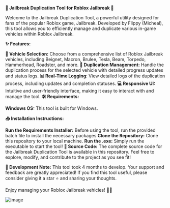 **🚗 Jailbreak Duplication Tool for Roblox Jailbreak 🔧**

Welcome to the Jailbreak Duplication Tool, a powerful utility designed for fans of the popular Roblox game, Jailbreak. Developed by Flippy (Micheal), this tool allows you to efficiently manage and duplicate various in-game vehicles within Roblox Jailbreak.

**✨ Features:**

**🚗 Vehicle Selection:** Choose from a comprehensive list of Roblox Jailbreak vehicles, including Beignet, Macron, Brulee, Tesla, Beam, Torpedo, Hammerhead, Roadster, and more.
**🔁 Duplication Management:** Handle the duplication process for the selected vehicle with detailed progress updates and status logs.
**📊 Real-Time Logging**: View detailed logs of the duplication process, including updates and completion statuses.
**💻 Responsive UI:** Intuitive and user-friendly interface, making it easy to interact with and manage the tool.
**🛠️ Requirements:**

**Windows OS:** This tool is built for Windows.


**📥 Installation Instructions:**

**Run the Requirements Installer:** Before using the tool, run the provided batch file to install the necessary packages
**Clone the Repository:** Clone this repository to your local machine.
**Run the .exe:** Simply run the executable to start the tool!
**📂 Source Code:** The complete source code for the Jailbreak Duplication Tool is available in this repository. Feel free to explore, modify, and contribute to the project as you see fit!

**📝 Development Note:** This tool took 4 months to develop. Your support and feedback are greatly appreciated! If you find this tool useful, please consider giving it a star ⭐ and sharing your thoughts.

Enjoy managing your Roblox Jailbreak vehicles! 🚗✨

![image](https://github.com/user-attachments/assets/780f1a99-cd7b-4464-aaf5-2a11f12b8ea9)

